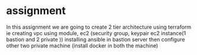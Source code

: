# assignment
In  this assignment we are going to create 2 tier architecture using terraform 
ie creating vpc using module, ec2 (security group, keypair ec2 instance(1 bastion and 2 private ))
installing ansible in bastion server then configure other two private machine (install docker in both the machine)
